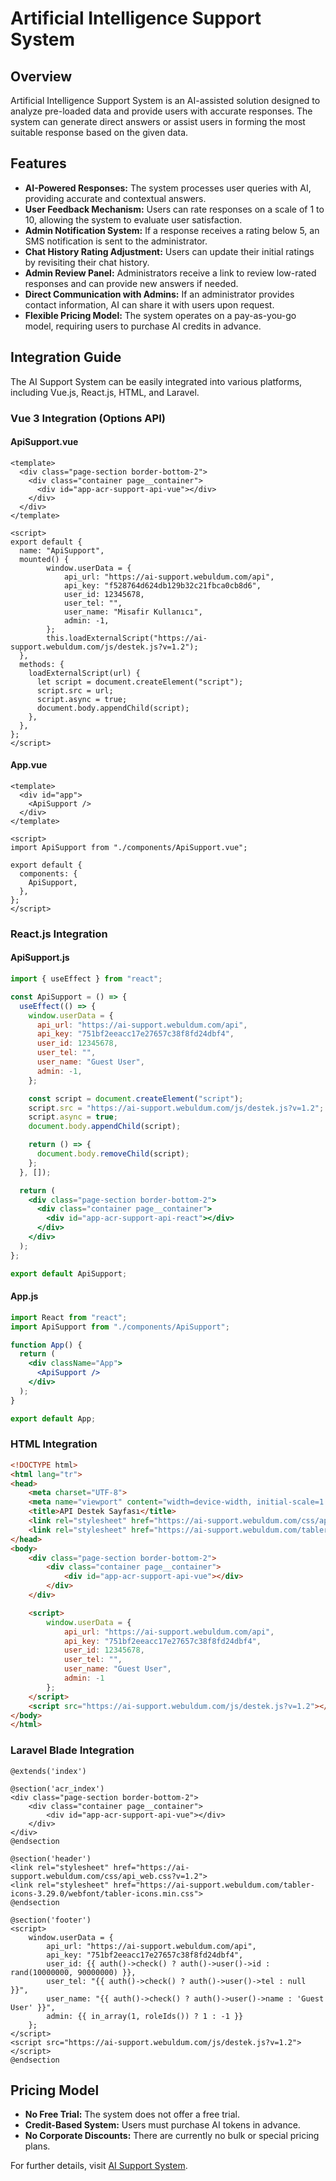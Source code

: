 # Artificial Intelligence Support System

## Overview
Artificial Intelligence Support System is an AI-assisted solution designed to analyze pre-loaded data and provide users with accurate responses. The system can generate direct answers or assist users in forming the most suitable response based on the given data.

## Features
- **AI-Powered Responses:** The system processes user queries with AI, providing accurate and contextual answers.
- **User Feedback Mechanism:** Users can rate responses on a scale of 1 to 10, allowing the system to evaluate user satisfaction.
- **Admin Notification System:** If a response receives a rating below 5, an SMS notification is sent to the administrator.
- **Chat History Rating Adjustment:** Users can update their initial ratings by revisiting their chat history.
- **Admin Review Panel:** Administrators receive a link to review low-rated responses and can provide new answers if needed.
- **Direct Communication with Admins:** If an administrator provides contact information, AI can share it with users upon request.
- **Flexible Pricing Model:** The system operates on a pay-as-you-go model, requiring users to purchase AI credits in advance.

## Integration Guide
The AI Support System can be easily integrated into various platforms, including Vue.js, React.js, HTML, and Laravel.

### Vue 3 Integration (Options API)
#### **ApiSupport.vue**
```vue
<template>
  <div class="page-section border-bottom-2">
    <div class="container page__container">
      <div id="app-acr-support-api-vue"></div>
    </div>
  </div>
</template>

<script>
export default {
  name: "ApiSupport",
  mounted() {
        window.userData = {
            api_url: "https://ai-support.webuldum.com/api",
            api_key: "f528764d624db129b32c21fbca0cb8d6",
            user_id: 12345678,
            user_tel: "",
            user_name: "Misafir Kullanıcı",
            admin: -1,
        };
        this.loadExternalScript("https://ai-support.webuldum.com/js/destek.js?v=1.2");
  },
  methods: {
    loadExternalScript(url) {
      let script = document.createElement("script");
      script.src = url;
      script.async = true;
      document.body.appendChild(script);
    },
  },
};
</script>
```

#### **App.vue**
```vue
<template>
  <div id="app">
    <ApiSupport />
  </div>
</template>

<script>
import ApiSupport from "./components/ApiSupport.vue";

export default {
  components: {
    ApiSupport,
  },
};
</script>
```

### React.js Integration
#### **ApiSupport.js**
```jsx
import { useEffect } from "react";

const ApiSupport = () => {
  useEffect(() => {
    window.userData = {
      api_url: "https://ai-support.webuldum.com/api",
      api_key: "751bf2eeacc17e27657c38f8fd24dbf4",
      user_id: 12345678,
      user_tel: "",
      user_name: "Guest User",
      admin: -1,
    };

    const script = document.createElement("script");
    script.src = "https://ai-support.webuldum.com/js/destek.js?v=1.2";
    script.async = true;
    document.body.appendChild(script);

    return () => {
      document.body.removeChild(script);
    };
  }, []);

  return (
    <div class="page-section border-bottom-2">
      <div class="container page__container">
        <div id="app-acr-support-api-react"></div>
      </div>
    </div>
  );
};

export default ApiSupport;
```

#### **App.js**
```jsx
import React from "react";
import ApiSupport from "./components/ApiSupport";

function App() {
  return (
    <div className="App">
      <ApiSupport />
    </div>
  );
}

export default App;
```

### HTML Integration
```html
<!DOCTYPE html>
<html lang="tr">
<head>
    <meta charset="UTF-8">
    <meta name="viewport" content="width=device-width, initial-scale=1.0">
    <title>API Destek Sayfası</title>
    <link rel="stylesheet" href="https://ai-support.webuldum.com/css/api_web.css?v=1.2">
    <link rel="stylesheet" href="https://ai-support.webuldum.com/tabler-icons-3.29.0/webfont/tabler-icons.min.css">
</head>
<body>
    <div class="page-section border-bottom-2">
        <div class="container page__container">
            <div id="app-acr-support-api-vue"></div>
        </div>
    </div>

    <script>
        window.userData = {
            api_url: "https://ai-support.webuldum.com/api",
            api_key: "751bf2eeacc17e27657c38f8fd24dbf4",
            user_id: 12345678,
            user_tel: "",
            user_name: "Guest User",
            admin: -1
        };
    </script>
    <script src="https://ai-support.webuldum.com/js/destek.js?v=1.2"></script>
</body>
</html>
```

### Laravel Blade Integration
```blade
@extends('index')

@section('acr_index')
<div class="page-section border-bottom-2">
    <div class="container page__container">
        <div id="app-acr-support-api-vue"></div>
    </div>
</div>
@endsection

@section('header')
<link rel="stylesheet" href="https://ai-support.webuldum.com/css/api_web.css?v=1.2">
<link rel="stylesheet" href="https://ai-support.webuldum.com/tabler-icons-3.29.0/webfont/tabler-icons.min.css">
@endsection

@section('footer')
<script>
    window.userData = {
        api_url: "https://ai-support.webuldum.com/api",
        api_key: "751bf2eeacc17e27657c38f8fd24dbf4",
        user_id: {{ auth()->check() ? auth()->user()->id : rand(10000000, 90000000) }},
        user_tel: "{{ auth()->check() ? auth()->user()->tel : null }}",
        user_name: "{{ auth()->check() ? auth()->user()->name : 'Guest User' }}",
        admin: {{ in_array(1, roleIds()) ? 1 : -1 }}
    };
</script>
<script src="https://ai-support.webuldum.com/js/destek.js?v=1.2"></script>
@endsection
```

## Pricing Model
- **No Free Trial:** The system does not offer a free trial.
- **Credit-Based System:** Users must purchase AI tokens in advance.
- **No Corporate Discounts:** There are currently no bulk or special pricing plans.

For further details, visit [AI Support System](https://ai-support.webuldum.com).

